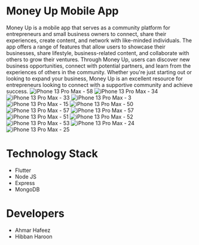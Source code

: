 # Money Up Mobile App
Money Up is a mobile app that serves as a community platform for
entrepreneurs and small business owners to connect, share their
experiences, create content, and network with like-minded individuals.
The app offers a range of features that allow users to showcase their
businesses, share lifestyle, business-related content, and collaborate
with others to grow their ventures. Through Money Up, users can
discover new business opportunities, connect with potential partners,
and learn from the experiences of others in the community. Whether
you're just starting out or looking to expand your business, Money Up is
an excellent resource for entrepreneurs looking to connect with a
supportive community and achieve success.
![iPhone 13 Pro Max - 58](https://github.com/ahmarhafeez1/money_up_flutter_node_app/assets/124435239/689b7ad1-7378-4d71-a3c9-a0fa8615c422)
![iPhone 13 Pro Max - 34](https://github.com/ahmarhafeez1/money_up_flutter_node_app/assets/124435239/2f9a658d-356c-46a3-aed7-b6e97f6ed9b2)
![iPhone 13 Pro Max - 33](https://github.com/ahmarhafeez1/money_up_flutter_node_app/assets/124435239/49215681-baae-4f14-a042-a17820f9f601)
![iPhone 13 Pro Max - 3](https://github.com/ahmarhafeez1/money_up_flutter_node_app/assets/124435239/d3e36e7e-4199-465a-b8ae-c2c6292ff6ef)
![iPhone 13 Pro Max - 15](https://github.com/ahmarhafeez1/money_up_flutter_node_app/assets/124435239/80b7a858-4a7e-42f4-aa2d-68b1b0563628)
![iPhone 13 Pro Max - 50](https://github.com/ahmarhafeez1/money_up_flutter_node_app/assets/124435239/6bf2d678-9727-44d1-8a06-ea9d1719dbb1)
![iPhone 13 Pro Max - 57](https://github.com/ahmarhafeez1/money_up_flutter_node_app/assets/124435239/31d3b52e-33da-415c-acca-cb41ef0843bc)
![iPhone 13 Pro Max - 57](https://github.com/ahmarhafeez1/money_up_flutter_node_app/assets/124435239/e4521718-98a2-4cb8-897e-68d276545cf3)
![iPhone 13 Pro Max - 51](https://github.com/ahmarhafeez1/money_up_flutter_node_app/assets/124435239/a4d37483-7ffe-4234-83ac-e95dbd2c4d9d)
![iPhone 13 Pro Max - 52](https://github.com/ahmarhafeez1/money_up_flutter_node_app/assets/124435239/2b235f3e-aaa1-4d6b-a959-c19dc752c266)
![iPhone 13 Pro Max - 53](https://github.com/ahmarhafeez1/money_up_flutter_node_app/assets/124435239/87b8f3ef-60f6-40fb-8ba2-8c4f0020b2e3)
![iPhone 13 Pro Max - 24](https://github.com/ahmarhafeez1/money_up_flutter_node_app/assets/124435239/98312fd1-2920-4e23-b997-c9fb39144d4a)
![iPhone 13 Pro Max - 25](https://github.com/ahmarhafeez1/money_up_flutter_node_app/assets/124435239/886931b9-1be6-4926-9601-b8b7aa972a66)

# Technology Stack
* Flutter
* Node JS
* Express
* MongoDB

# Developers
* Ahmar Hafeez
* Hibban Haroon
